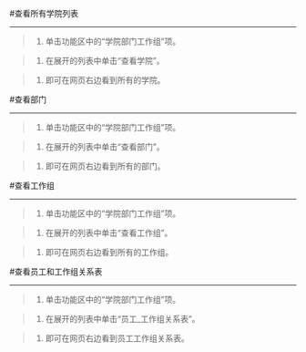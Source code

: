 #查看所有学院列表

----

>1. 单击功能区中的“学院部门工作组”项。

>1. 在展开的列表中单击“查看学院”。

>1. 即可在网页右边看到所有的学院。



#查看部门

------

>1. 单击功能区中的“学院部门工作组”项。

>1. 在展开的列表中单击“查看部门”。

>1. 即可在网页右边看到所有的部门。




#查看工作组


------

>1. 单击功能区中的“学院部门工作组”项。

>1. 在展开的列表中单击“查看工作组”。

>1. 即可在网页右边看到所有的工作组。




#查看员工和工作组关系表

------

>1. 单击功能区中的“学院部门工作组”项。

>1. 在展开的列表中单击“员工_工作组关系表”。

>1. 即可在网页右边看到员工工作组关系表。



